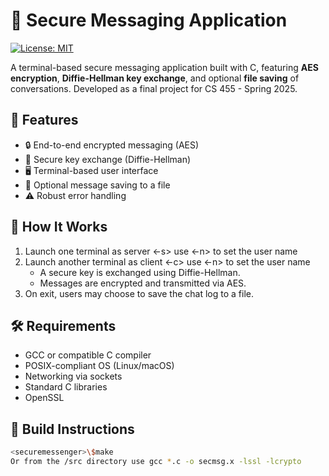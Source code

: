 # 🔐 Secure Messaging Application

[![License: MIT](https://img.shields.io/badge/License-MIT-blue.svg)](https://opensource.org/licenses/MIT)

A terminal-based secure messaging application built with C, featuring **AES encryption**, **Diffie-Hellman key exchange**, and optional **file saving** of conversations. Developed as a final project for CS 455 - Spring 2025.

## 📌 Features

- 🔒 End-to-end encrypted messaging (AES)
- 🔁 Secure key exchange (Diffie-Hellman)
- 🖥️ Terminal-based user interface
- 💾 Optional message saving to a file
- ⚠️ Robust error handling

## 🚀 How It Works

1. Launch one terminal as server <-s> use <-n> to set the user name
2. Launch another terminal as client <-c> use <-n> to set the user name 
   - A secure key is exchanged using Diffie-Hellman.
   - Messages are encrypted and transmitted via AES.
3. On exit, </quit> users may choose to save the chat log to a file.

## 🛠️ Requirements

- GCC or compatible C compiler
- POSIX-compliant OS (Linux/macOS)
- Networking via sockets
- Standard C libraries
- OpenSSL <libssl-dev>

## 🧪 Build Instructions

```bash
<securemessenger>\$make
Or from the /src directory use gcc *.c -o secmsg.x -lssl -lcrypto

